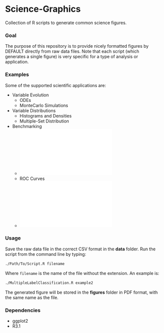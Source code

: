 # Science-Graphics
Collection of R scripts to generate common science figures.

### Goal
The purpose of this repository is to provide nicely formatted figures by DEFAULT directly from raw data files. Note that each script (which generates a single figure) is very specific for a type of analysis or application.

### Examples
Some of the supported scientific applications are:
- Variable Evolution
  - ODEs
  - MonteCarlo Simulations
- Variable Distributions
  - Histograms and Densities
  - Multiple-Set Distribution
- Benchmarking
  - ![Multi-Label Classification](figures/example2.pdf)
  - ROC Curves
  - ![Precision-Recall Curves](figures/example3.pdf)

### Usage
Save the raw data file in the correct CSV format in the **data** folder. Run the script from the command line by typing:

```bash
./Path/To/Script.R filename
```
Where `filename` is the name of the file without the extension. An example is:

```bash
./MultipleLabelClassification.R example2
```

The generated figure will be stored in the **figures** folder in PDF format, with the same name as the file.

### Dependencies

- ggplot2
- R3.1
